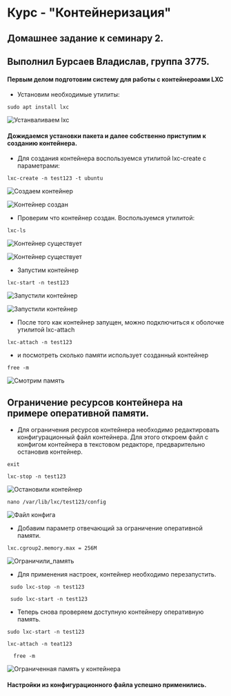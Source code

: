 # Курс - "Контейнеризация"
## Домашнее задание к семинару 2.
## Выполнил Бурсаев Владислав, группа 3775.

#### Первым делом подготовим систему для работы с контейнероами LXC

* Установим необходимые утилиты:

``` sudo apt install lxc ```

![Устанваливаем lxc](/Homework_2/Sourse/Установка_lxc.png)

#### Дожидаемся установки пакета и далее собственно приступим к созданию контейнера.

 * Для создания контейнера воспользуемся утилитой lxc-create с параметрами:

 ``` lxc-create -n test123 -t ubuntu ```


 ![Создаем контейнер](/Homework_2/Sourse/Cоздание_контейнера_запуск.png)


 ![Контейнер создан](/Homework_2/Sourse/Контейнер_создан.png)


* Проверим что контейнер создан. Воспользуемся утилитой:

``` lxc-ls ``` 

![Контейнер существует](/Homework_2/Sourse/Контейнер_существует.png)

![Контейнер существует](/Homework_2/Sourse/Контейнер_сущестует_2.png)

* Запустим контейнер

```lxc-start -n test123```

![Запустили контейнер](/Homework_2/Sourse/Start_conteiner.png)

![Запустили контейнер](/Homework_2/Sourse/Start.png)

* После того как контейнер запущен, можно подключиться к оболочке утилитой lxc-attach

``` lxc-attach -n test123 ```

* и посмотреть сколько памяти использует созданный контейнер

``` free -m ```

![Смотрим память](/Homework_2/Sourse/Смотрим_память_контейнера.png)

## Ограничение ресурсов контейнера на примере оперативной памяти.

* Для ограничения ресурсов контейнера необходимо редактировать конфигурационный файл контейнера.
Для этого откроем файл с конфигом контейнера в текстовом редакторе, предварительно остановив контейнер.

``` exit ```

``` lxc-stop -n test123 ```

![Остановили контейнер](/Homework_2/Sourse/Stop_conteiner.png)

``` nano /var/lib/lxc/test123/config  ```

![Файл конфига](/Homework_2/Sourse/Конфиг.png)

* Добавим параметр отвечающий за ограничение оперативной памяти.

``` lxc.cgroup2.memory.max = 256M ```

![Ограничили_память](/Homework_2/Sourse/Ограничение_памяти_2.png)

* Для применения настроек, контейнер необходимо перезапустить.

```  sudo lxc-stop -n test123  ```

```  sudo lxc-start -n test123  ```

* Теперь снова проверяем доступную контейнеру оперативную память.

``` sudo lxc-start -n test123  ```

``` lxc-attach -n teat123 ```

```   free -m  ```

![Ограниченная память у контейнера](/Homework_2/Sourse/Ограничили_память_2.png)

####   Настройки из конфигурационного файла успешно применились. 

